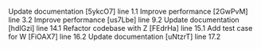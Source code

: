 Update documentation [5ykcO7] line 1.1
Improve performance [2GwPvM] line 3.2
Improve performance [us7Lbe] line 9.2
Update documentation [hdIGzi] line 14.1
Refactor codebase with Z [FEdrHa] line 15.1
Add test case for W [FiOAX7] line 16.2
Update documentation [uNtzrT] line 17.2
